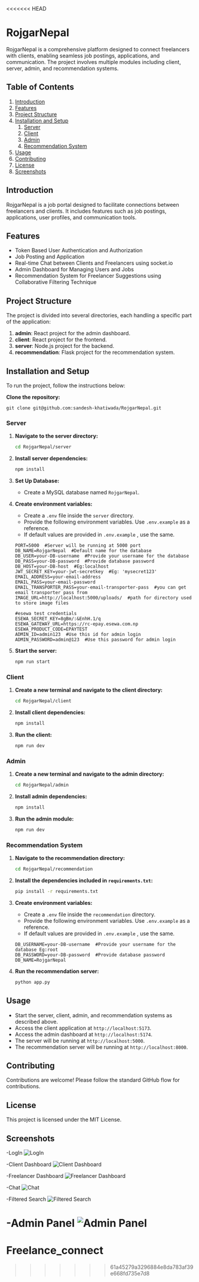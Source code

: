 <<<<<<< HEAD
# RojgarNepal 

RojgarNepal is a comprehensive platform designed to connect freelancers with clients, enabling seamless job postings, applications, and communication. The project involves multiple modules including client, server, admin, and recommendation systems.

## Table of Contents
1. [Introduction](#introduction)
2. [Features](#features)
3. [Project Structure](#project-structure)
4. [Installation and Setup](#installation-and-setup)
    1. [Server](#server)
    2. [Client](#client)
    3. [Admin](#admin)
    4. [Recommendation System](#recommendation-system)
5. [Usage](#usage)
6. [Contributing](#contributing)
7. [License](#license)
8. [Screenshots](#screenshots)

## Introduction
RojgarNepal is a job portal designed to facilitate connections between freelancers and clients. It includes features such as job postings, applications, user profiles, and communication tools.

## Features
- Token Based User Authentication and Authorization
- Job Posting and Application
- Real-time Chat between Clients and Freelancers using socket.io
- Admin Dashboard for Managing Users and Jobs
- Recommendation System for Freelancer Suggestions using Collaborative Filtering Technique

## Project Structure
The project is divided into several directories, each handling a specific part of the application:

1. **admin**: React project for the admin dashboard.
2. **client**: React project for the frontend.
3. **server**: Node.js project for the backend.
4. **recommendation**: Flask project for the recommendation system.

## Installation and Setup

To run the project, follow the instructions below:

 **Clone the repository:**

 
    git clone git@github.com:sandesh-khatiwada/RojgarNepal.git


### Server

1. **Navigate to the server directory:**

    ```bash
    cd RojgarNepal/server
    ```

2. **Install server dependencies:**

    ```bash
    npm install
    ```

3. **Set Up Database:**
    - Create a MySQL database named `RojgarNepal`.

4. **Create environment variables:**
    - Create a `.env` file inside the `server` directory.
    - Provide the following environment variables. Use `.env.example` as a reference.
    - If default values are provided in `.env.example` , use the same.

    ```env
    PORT=5000  #Server will be running at 5000 port
    DB_NAME=RojgarNepal  #Default name for the database
    DB_USER=your-DB-username  #Provide your username for the database
    DB_PASS=your-DB-password  #Provide database password
    DB_HOST=your-DB-host  #Eg:localhost
    JWT_SECRET_KEY=your-jwt-secretkey  #Eg: 'mysecret123'
    EMAIL_ADDRESS=your-email-address
    EMAIL_PASS=your-email-password
    EMAIL_TRANSPORTER_PASS=your-email-transporter-pass  #you can get email transporter pass from 
    IMAGE_URL=http://localhost:5000/uploads/  #path for directory used to store image files

    #esewa test credentials
    ESEWA_SECRET_KEY=8gBm/:&EnhH.1/q  
    ESEWA_GATEWAY_URL=https://rc-epay.esewa.com.np
    ESEWA_PRODUCT_CODE=EPAYTEST
    ADMIN_ID=admin123  #Use this id for admin login
    ADMIN_PASSWORD=admin@123  #Use this password for admin login
    ```

5. **Start the server:**

    ```bash
    npm run start
    ```

### Client

1. **Create a new terminal and navigate to the client directory:**

    ```bash
    cd RojgarNepal/client
    ```

2. **Install client dependencies:**

    ```bash
    npm install
    ```

3. **Run the client:**

    ```bash
    npm run dev
    ```

### Admin

1. **Create a new terminal and navigate to the admin directory:**

    ```bash
    cd RojgarNepal/admin
    ```

2. **Install admin dependencies:**

    ```bash
    npm install
    ```

3. **Run the admin module:**

    ```bash
    npm run dev
    ```

### Recommendation System

1. **Navigate to the recommendation directory:**

    ```bash
    cd RojgarNepal/recommendation
    ```

2. **Install the dependencies included in `requirements.txt`:**

    ```bash
    pip install -r requirements.txt
    ```

3. **Create environment variables:**
    - Create a `.env` file inside the `recommendation` directory.
    - Provide the following environment variables. Use `.env.example` as a reference.
    - If default values are provided in `.env.example` , use the same.

    ```env
    DB_USERNAME=your-DB-username  #Provide your username for the database Eg:root
    DB_PASSWORD=your-DB-password  #Provide database password
    DB_NAME=RojgarNepal
    ```



4. **Run the recommendation server:**

    ```bash
    python app.py
    ```

## Usage
- Start the server, client, admin, and recommendation systems as described above.
- Access the client application at `http://localhost:5173`.
- Access the admin dashboard at `http://localhost:5174`.
- The server will be running at `http://localhost:5000`.
- The recommendation server will be running at `http://localhost:8000`.

## Contributing
Contributions are welcome! Please follow the standard GitHub flow for contributions.

## License
This project is licensed under the MIT License.


## Screenshots
-LogIn
![LogIn](images/login.png)

-Client Dashboard
![Client Dashboard](images/client-dashboard.png)

-Freelancer Dashboard
![Freelancer Dashboard](images/freelancer-dashboard.png)

-Chat
![Chat](images/chat.png)

-Filtered Search
![Filtered Search](images/freelancer-search.png)

-Admin Panel
![Admin Panel](images/admin.png)
=======
# Freelance_connect
>>>>>>> 61a45279a3296884e8da783af39e668fd735e7d8
